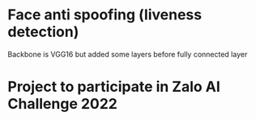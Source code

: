 # Face anti spoofing (liveness detection)
  Backbone is VGG16 but added some layers before fully connected layer
# Project to participate in Zalo AI Challenge 2022
